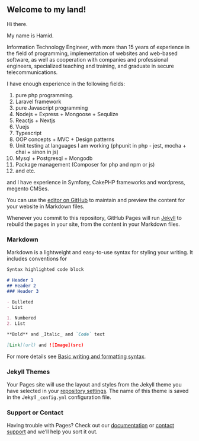 ## Welcome to my land!

Hi there.

My name is Hamid.

Information Technology Engineer, with more than 15 years of experience in the field of programming, implementation of websites and web-based software, as well as cooperation with companies and professional engineers, specialized teaching and training, and graduate in secure telecommunications.


I have enough experience in the following fields:

1. pure php programming.
2. Laravel framework
3. pure Javascript programming
4. Nodejs + Express + Mongoose + ‫‪Sequlize‬‬
5. Reactjs + Nextjs
6. Vuejs
7. Typescript
8. OOP concepts + MVC + Design patterns
9. Unit testing at languages I am working (phpunit in php - jest, mocha + chai + sinon in js)
10. Mysql + Postgresql + Mongodb
11. Package management (Composer for php and npm or js)
12. and etc.

and I have experience in ‫‪Symfony‬‬, ‫‪CakePHP‬‬ frameworks and wordpress, megento CMSes.




You can use the [editor on GitHub](https://github.com/moladoust/moladoust.github.io/edit/main/index.md) to maintain and preview the content for your website in Markdown files.

Whenever you commit to this repository, GitHub Pages will run [Jekyll](https://jekyllrb.com/) to rebuild the pages in your site, from the content in your Markdown files.

### Markdown

Markdown is a lightweight and easy-to-use syntax for styling your writing. It includes conventions for

```markdown
Syntax highlighted code block

# Header 1
## Header 2
### Header 3

- Bulleted
- List

1. Numbered
2. List

**Bold** and _Italic_ and `Code` text

[Link](url) and ![Image](src)
```

For more details see [Basic writing and formatting syntax](https://docs.github.com/en/github/writing-on-github/getting-started-with-writing-and-formatting-on-github/basic-writing-and-formatting-syntax).

### Jekyll Themes

Your Pages site will use the layout and styles from the Jekyll theme you have selected in your [repository settings](https://github.com/moladoust/moladoust.github.io/settings/pages). The name of this theme is saved in the Jekyll `_config.yml` configuration file.

### Support or Contact

Having trouble with Pages? Check out our [documentation](https://docs.github.com/categories/github-pages-basics/) or [contact support](https://support.github.com/contact) and we’ll help you sort it out.
